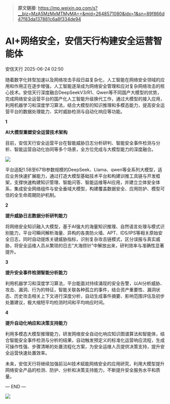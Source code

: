 > **原文链接**: https://mp.weixin.qq.com/s?__biz=MzA5MzMxMTMyMA==&mid=2648571080&idx=1&sn=89f866d47f83da137881c6a8f334de94

#  AI+网络安全，安信天行构建安全运营智能体  
 安信天行   2025-06-24 02:50  
  
随着数字化转型加速以及网络攻击手段日益复杂化，人工智能在网络安全领域的应用和作用正在逐步增强，人工智能逐渐成为网络安全管理和应对复杂网络攻击的核心技术。安信天行深度融合DeepSeekV3/R1、Qwen等不同国产大模型的优势，完成网络安全运营平台的国产化人工智能升级换代工作，通过大模型的接入应用，利用机器学习和深度学习算法，结合大模型的知识推理和多模态能力，提高安全运营平台的数据处理能力、实时威胁检测与自动化响应等功能。  
  
  
**1**  
  
**AI大模型重塑安全运营技术架构**  
  
  
目前，安信天行安全运营平台在智能威胁日志分析研判、智能安全事件检测与分析、智能运营自动化协同等多个场景，全方位完成与大模型能力的深度融合。  
  
  
![](https://mmbiz.qpic.cn/sz_mmbiz_png/PWR5Ixv2qnoKliczofCJH4iavVicVE9AFp8wNAwskI9PTyKHAWB9BMAEJKzgQVQ54T22NLrpNfhxWgJQicr9KhfmTA/640?wx_fmt=png&from=appmsg "")  
  
  
平台适配1.5B至671B参数规模的DeepSeek、Llama、qwen等全系列大模型，适应业务快速扩展能力，通过打造大模型基础技术平台和构建训推工具链与开发框架，支撑快速构建知识管理、智能问答、智能运维等AI应用，并建立立体安全体系，集成安全网络组件与安全垂域大模型，构建覆盖数据安全、应用防护、模型可信的全生命周期防护机制。  
  
  
**2**  
  
**提升威胁日志数据分析研判能力**  
  
  
将网络安全知识融入大模型，基于AI强大的海量知识推理、自然语言处理与模式识别能力，平台可瞬间解析海量、异构的各类防火墙、APT、IDS/IPS等相关原始安全日志，同时自动提炼关键威胁指标，识别复杂攻击链模式，区分误报与真实威胁，将安全运维人员从繁琐的日志“大海捞针”中解放出来，研判效率与准确性显著提升。  
  
  
**3**  
  
**提升安全事件检测智能分析能力**  
  
  
利用机器学习和深度学习算法，平台能面对持续涌现的安全告警，以AI分析威胁、攻击、漏洞、行为的特征，智能关联各种孤立的事件，结合资产重要性、漏洞状态、历史攻击相关上下文进行深度分析，自动生成事件摘要、影响范围评估及初步处置建议，极大缩短平均检测时间和平均响应时间。  
  
  
**4**  
  
**提升自动化响应和决策支持能力**  
  
  
利用多模态大模型推理能力，研发网络安全自动化响应知识图谱算法和智能体，结合智能安全事件检测与分析的结果，自动触发预定义的标准化运营响应流程，生成可操作性强、步骤清晰的处置流程化方案，为安全运维人员提供决策支持，提升安全运营快速处置效率。  
  
  
未来，安信天行将继续加强前沿AI技术赋能网络安全的应用研究，利用大模型提升网络安全产品的检测、防护、分析和决策支持能力，不断提升安全服务水平和质量。  
  
  
— END —  
  
  
![](https://mmbiz.qpic.cn/sz_mmbiz_png/PWR5Ixv2qnoKliczofCJH4iavVicVE9AFp8o6nl47d6YRm10yOOsBS5juXqK77Uiarz9lia2dpnn59s8WDic5B5tXXkw/640?wx_fmt=png&from=appmsg "")  
  
  
